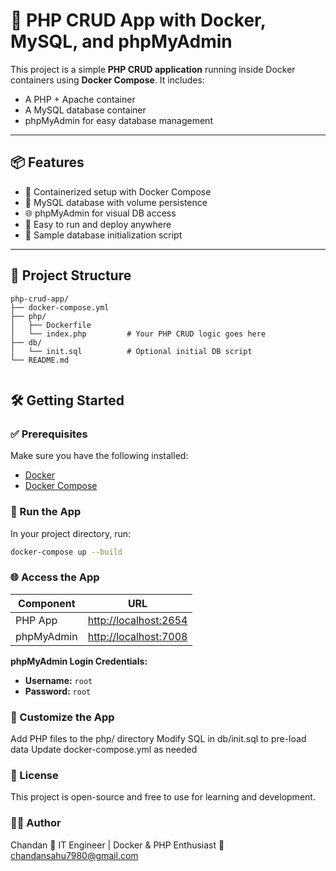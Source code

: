 # 🚀 PHP CRUD App with Docker, MySQL, and phpMyAdmin

This project is a simple **PHP CRUD application** running inside Docker containers using **Docker Compose**. It includes:

- A PHP + Apache container
- A MySQL database container
- phpMyAdmin for easy database management

---

## 📦 Features

- 🔧 Containerized setup with Docker Compose
- 🐘 MySQL database with volume persistence
- 🌐 phpMyAdmin for visual DB access
- 🧰 Easy to run and deploy anywhere
- 📝 Sample database initialization script

---

## 📁 Project Structure

```text
php-crud-app/
├── docker-compose.yml
├── php/
│   ├── Dockerfile
│   └── index.php         # Your PHP CRUD logic goes here
├── db/
│   └── init.sql          # Optional initial DB script
└── README.md


```

## 🛠️ Getting Started

### ✅ Prerequisites

Make sure you have the following installed:

- [Docker](https://www.docker.com/products/docker-desktop)
- [Docker Compose](https://docs.docker.com/compose/)


### 🚀 Run the App

In your project directory, run:

```bash
docker-compose up --build
```


### 🌐 Access the App

| Component    | URL                                            |
|--------------|------------------------------------------------|
| PHP App      | [http://localhost:2654](http://localhost:2654) |
| phpMyAdmin   | [http://localhost:7008](http://localhost:7008) |


**phpMyAdmin Login Credentials:**

- **Username:** `root`
- **Password:** `root`

### 🧪 Customize the App

Add PHP files to the php/ directory
Modify SQL in db/init.sql to pre-load data
Update docker-compose.yml as needed

### 📝 License
This project is open-source and free to use for learning and development.

### 🙋‍♂️ Author
Chandan
🚀 IT Engineer | Docker & PHP Enthusiast
📧 chandansahu7980@gmail.com
